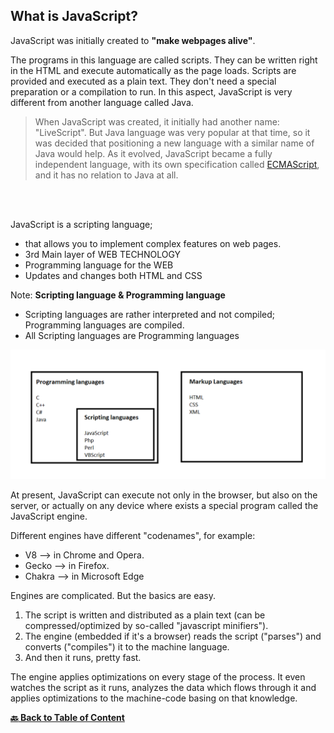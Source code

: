 ## What is JavaScript?

JavaScript was initially created to **"make webpages alive"**.

The programs in this language are called scripts. They can be written right in the HTML and execute automatically as the page 
loads.
Scripts are provided and executed as a plain text. They don't need a special preparation or a compilation to run.
In this aspect, JavaScript is very different from another language called Java.
<br>

> When JavaScript was created, it initially had another name: "LiveScript". But Java language was very popular at that time, 
> so it was decided that positioning a new language with a similar name of Java would help.
> As it evolved, JavaScript became a fully independent language, with its own specification called [ECMAScript](https://github.com/shravankb/ECMAScript-Specifications), 
> and it has no relation to Java at all.

<br>
<br>

JavaScript is a scripting language; 
- that allows you to implement complex features on web pages.
- 3rd Main layer of WEB TECHNOLOGY
- Programming language for the WEB
- Updates and changes both HTML and CSS

Note:  **Scripting language & Programming language**

- Scripting languages are rather interpreted and not compiled; Programming languages are compiled.
- All Scripting languages are Programming languages

![GettingStartedWithNode](../assets/scriptvprogram.png)

At present, JavaScript can execute not only in the browser, but also on the server, or actually on any device where 
exists a special program called the JavaScript engine.

Different engines have different "codenames", for example:

- V8 --> in Chrome and Opera.
- Gecko --> in Firefox.
- Chakra --> in Microsoft Edge

Engines are complicated. But the basics are easy.

1. The script is written and distributed as a plain text (can be compressed/optimized by so-called 
"javascript minifiers").
2. The engine (embedded if it's a browser) reads the script ("parses") and converts ("compiles") it 
to the machine language.
3. And then it runs, pretty fast.

The engine applies optimizations on every stage of the process. It even watches the script as it runs, analyzes the data 
which flows through it and applies optimizations to the machine-code basing on that knowledge.


**[ :back: Back to Table of Content](https://github.com/shravankb/pre-requisite-nodejs)**